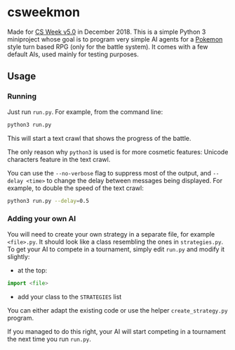 # csweekmon
Made for [CS Week v5.0](http://www.csnedelja.mg.edu.rs/ "mgcsweek website") in December 2018. This is a simple Python 3 miniproject whose goal is to program very simple AI agents for a [Pokemon](https://www.pokemon.com "Pokemon") style turn based RPG (only for the battle system). It comes with a few default AIs, used mainly for testing purposes.

## Usage

### Running
Just run `run.py`. For example, from the command line:
```bash
python3 run.py
```
This will start a text crawl that shows the progress of the battle.

The only reason why `python3` is used is for more cosmetic features: Unicode characters feature in the text crawl.

You can use the `--no-verbose` flag to suppress most of the output, and `--delay <time>` to change the delay between messages being displayed. For example, to double the speed of the text crawl:
```bash
python3 run.py --delay=0.5
```

### Adding your own AI
You will need to create your own strategy in a separate file, for example `<file>.py`. It should look like a class resembling the ones in `strategies.py`. To get your AI to compete in a tournament, simply edit `run.py` and modify it slightly:
 - at the top:
```python
import <file>
```
 - add your class to the `STRATEGIES` list

You can either adapt the existing code or use the helper `create_strategy.py` program.

If you managed to do this right, your AI will start competing in a tournament the next time you run `run.py`.


